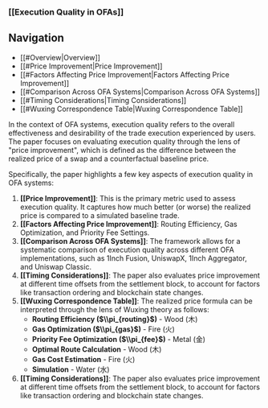 ### [[Execution Quality in OFAs]]

## Navigation
- [[#Overview|Overview]]
- [[#Price Improvement|Price Improvement]]
- [[#Factors Affecting Price Improvement|Factors Affecting Price Improvement]]
- [[#Comparison Across OFA Systems|Comparison Across OFA Systems]]
- [[#Timing Considerations|Timing Considerations]]
- [[#Wuxing Correspondence Table|Wuxing Correspondence Table]]

In the context of OFA systems, execution quality refers to the overall effectiveness and desirability of the trade execution experienced by users. The paper focuses on evaluating execution quality through the lens of "price improvement", which is defined as the difference between the realized price of a swap and a counterfactual baseline price.

Specifically, the paper highlights a few key aspects of execution quality in OFA systems:

1. **[[Price Improvement]]**: This is the primary metric used to assess execution quality. It captures how much better (or worse) the realized price is compared to a simulated baseline trade.
2. **[[Factors Affecting Price Improvement]]**: Routing Efficiency, Gas Optimization, and Priority Fee Settings.
3. **[[Comparison Across OFA Systems]]**: The framework allows for a systematic comparison of execution quality across different OFA implementations, such as 1Inch Fusion, UniswapX, 1Inch Aggregator, and Uniswap Classic.
4. **[[Timing Considerations]]**: The paper also evaluates price improvement at different time offsets from the settlement block, to account for factors like transaction ordering and blockchain state changes.
5. **[[Wuxing Correspondence Table]]**: The realized price formula can be interpreted through the lens of Wuxing theory as follows:
	- **Routing Efficiency ($\\pi_{routing}$)** - Wood (木)
	- **Gas Optimization ($\\pi_{gas}$)** - Fire (火)
	- **Priority Fee Optimization ($\\pi_{fee}$)** - Metal (金)
	- **Optimal Route Calculation** - Wood (木)
	- **Gas Cost Estimation** - Fire (火)
	- **Simulation** - Water (水)
4. **[[Timing Considerations]]**: The paper also evaluates price improvement at different time offsets from the settlement block, to account for factors like transaction ordering and blockchain state changes.
